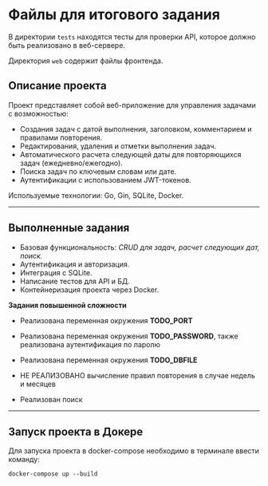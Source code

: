 # Файлы для итогового задания

В директории `tests` находятся тесты для проверки API, которое должно быть реализовано в веб-сервере.

Директория `web` содержит файлы фронтенда.

## Описание проекта
Проект представляет собой веб-приложение для управления задачами с возможностью:
- Создания задач с датой выполнения, заголовком, комментарием и правилами повторения.
- Редактирования, удаления и отметки выполнения задач.
- Автоматического расчета следующей даты для повторяющихся задач (ежедневно/ежегодно).
- Поиска задач по ключевым словам или дате.
- Аутентификации с использованием JWT-токенов.

Используемые технологии: Go, Gin, SQLite, Docker.

---

## Выполненные задания
- Базовая функциональность: *CRUD для задач, расчет следующих дат, поиск.*
- Аутентификация и авторизация.
- Интеграция с SQLite.
- Написание тестов для API и БД.
- Контейнеризация проекта через Docker.

**Задания повышенной сложности**

- Реализована переменная окружения **TODO_PORT**

- Реализована переменная окружения **TODO_PASSWORD**, также реализована аутентификация по паролю

- Реализована переменная окружения **TODO_DBFILE**

- НЕ РЕАЛИЗОВАНО вычисление правил повторения в случае недель и месяцев

- Реализован поиск

--- 

## Запуск проекта в Докере
Для запуска проекта в docker-compose необходимо в терминале ввести команду: 
```
docker-compose up --build
```